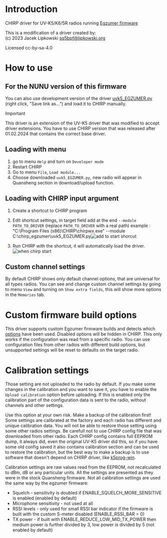# Introduction

CHIRP driver for UV-K5/K6/5R radios running [Egzumer firmware](https://github.com/egzumer/uv-k5-firmware-custom)

This is a modification of a driver created by:<br>
(c) 2023 Jacek Lipkowski <sq5bpf@lipkowski.org>

Licensed cc-by-sa-4.0

# How to use

## For the NUNU version of this firmware 

You can also use development version of the driver [uvk5_EGZUMER.py](uvk5_egzumer.py?raw=1) (right click, "Save link as...") and load it to CHIRP manually.
> [!IMPORTANT]
This driver is an extension of the UV-K5 driver that was modified to accept driver extensions. You have to use CHIRP version that was released after 01.02.2024 that contains the correct base driver. 

## Loading with menu
1. go to menu `Help` and turn on `Developer mode`
1. Restart CHIRP
1. Go to menu `File`, `Load module...`
1. Choose downloaded `uvk5_EGZUMER.py`, new radio will appear in Quansheng section in download/upload function.

## Loading with CHIRP input argument
1. Create a shortcut to CHIRP program
1. Edit shortcut settings, in target field add at the end `--module PATH_TO_DRIVER` (replace `PATH_TO_DRIVER` with a real path) example : "C:\Program Files (x86)\CHIRP\chirpwx.exe" --module C:\chirp_egzumer\uvk5_EGZUMER.py![add to start shorcut](resources/short.png)

1. Run CHIRP with the shortcut, it will automatically load the driver.
![when chirp start](https://github.com/egzumer/uvk5-chirp-driver/assets/56229329/5fa94f0f-a540-4bc0-bd27-633a04e67b41)

## Custom channel settings

By default CHIRP shows only default channel options, that are universal for all types radios. You can see and change custom channel settings by going to menu `View` and turning on `Show extra fields`, this will show more options in the `Memories` tab.

# Custom firmware build options

This driver supports custom Egzumer firmware builds and detects which [options](https://github.com/egzumer/uv-k5-firmware-custom?tab=readme-ov-file#user-customization) have been used.
Disabled options will be hidden in CHIRP. This only works if the configuration was read from a specific radio. You can use configuration files from other radios with different build options, but unsupported settings will be reset to defaults on the target radio.

# Calibration settings

Those setting are not uploaded to the radio by default. If you make some changes in the calibration and you want to save it, you have to enable the `Upload calibration` option before uploading. If this is enabled only the calibration part of the configuration data is sent to the radio, without channels and other settings. 

Use this option at your own risk. Make a backup of the calibration first! Some settings are calibrated at the factory and each radio has different and unique calibration data. You will not be able to restore those setting using some other radios settings. Be carefull not to use CHIRP config file that was downloaded from other radio. Each CHIRP config contains full EEPROM dump, it always did, even the original UV-K5 driver did this, so if you have some old config saved it also contains calibration section and can be used to restore the calibration, but the best way to make a backup is to use software that doesn't depend on CHIRP driver, like [k5prog-win](https://github.com/OneOfEleven/k5prog-win/raw/main/k5prog_win.exe).

Calibration settings are raw values read from the EEPROM, not recalculated to dBm, dB or any particular units. All the settings are presented as they were in the stock Quansheng firmware. Not all calibration settings are used the same way by the egzumer firmware:
- Squelch - sensitivity is doubled if ENABLE_SQUELCH_MORE_SENSITIVE is enabled (enabled by default)
- Microphone sensitivity - not used at all
- RSSI levels - only used for small RSSI bar indicator if the firmware is built with the custom S-meter disabled (ENABLE_RSSI_BAR = 0)
- TX power - if built with ENABLE_REDUCE_LOW_MID_TX_POWER then medium power is further divided by 3, low power is divided by 5 (not enabled by default)
